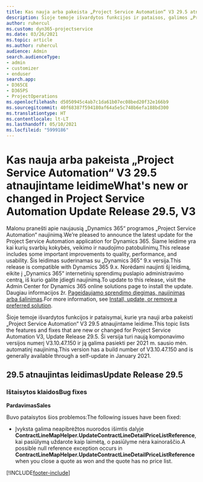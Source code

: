 ```yaml
---
title: Kas nauja arba pakeista „Project Service Automation“ V3 29.5 atnaujintame leidime, karštoji pataisa
description: Šioje temoje išvardytos funkcijos ir pataisos, galimos „Project Service Automation“ V3 29.5 atnaujintame leidime, karštojoje pataisoje.
author: ruhercul
ms.custom: dyn365-projectservice
ms.date: 03/26/2021
ms.topic: article
ms.author: ruhercul
audience: Admin
search.audienceType:
- admin
- customizer
- enduser
search.app:
- D365CE
- D365PS
- ProjectOperations
ms.openlocfilehash: d5050945c4ab7c1da61b07ec08bed20f32e166b9
ms.sourcegitcommit: 40f68387f594180af64a5e5c748b6efa188bd300
ms.translationtype: HT
ms.contentlocale: lt-LT
ms.lasthandoff: 05/10/2021
ms.locfileid: "5999186"
---
```

# <a name="whats-new-or-changed-in-project-service-automation-update-release-295-v3"></a><span data-ttu-id="2d810-103">Kas nauja arba pakeista „Project Service Automation“ V3 29.5 atnaujintame leidime</span><span class="sxs-lookup"><span data-stu-id="2d810-103">What's new or changed in Project Service Automation Update Release 29.5, V3</span></span>

<span data-ttu-id="2d810-104">Malonu pranešti apie naujausią „Dynamics 365“ programos „Project Service Automation“ naujinimą.</span><span class="sxs-lookup"><span data-stu-id="2d810-104">We’re pleased to announce the latest update for the Project Service Automation application for Dynamics 365.</span></span> <span data-ttu-id="2d810-105">Šiame leidime yra kai kurių svarbių kokybės, veikimo ir naudojimo patobulinimų.</span><span class="sxs-lookup"><span data-stu-id="2d810-105">This release includes some important improvements to quality, performance, and usability.</span></span> <span data-ttu-id="2d810-106">Šis leidimas suderinamas su „Dynamics 365“ 9.x versija.</span><span class="sxs-lookup"><span data-stu-id="2d810-106">This release is compatible with Dynamics 365 9.x.</span></span> <span data-ttu-id="2d810-107">Norėdami naujinti šį leidimą, eikite į „Dynamics 365“ internetinių sprendimų puslapio administravimo centrą, iš kurio galite įdiegti naujinimą.</span><span class="sxs-lookup"><span data-stu-id="2d810-107">To update to this release, visit the Admin Center for Dynamics 365 online solutions page to install the update.</span></span> <span data-ttu-id="2d810-108">Daugiau informacijos žr. [Pageidaujamo sprendimo diegimas, naujinimas arba šalinimas](/power-platform/admin/install-remove-preferred-solution.md).</span><span class="sxs-lookup"><span data-stu-id="2d810-108">For more information, see [Install, update, or remove a preferred solution](/power-platform/admin/install-remove-preferred-solution.md).</span></span>

<span data-ttu-id="2d810-109">Šioje temoje išvardytos funkcijos ir pataisymai, kurie yra nauji arba pakeisti „Project Service Automation“ V3 29.5 atnaujintame leidime.</span><span class="sxs-lookup"><span data-stu-id="2d810-109">This topic lists the features and fixes that are new or changed for Project Service Automation V3, Update Release 29.5.</span></span> <span data-ttu-id="2d810-110">Ši versija turi naują komponavimo versijos numerį V3.10.47.150 ir ją galima pasiekti per 2021 m. sausio mėn. automatinį naujinimą.</span><span class="sxs-lookup"><span data-stu-id="2d810-110">This version has a build number of V3.10.47.150 and is generally available through a self-update in January 2021.</span></span>

## <a name="update-release-295"></a><span data-ttu-id="2d810-111">29.5 atnaujintas leidimas</span><span class="sxs-lookup"><span data-stu-id="2d810-111">Update Release 29.5</span></span>

### <a name="bug-fixes"></a><span data-ttu-id="2d810-112">Ištaisytos klaidos</span><span class="sxs-lookup"><span data-stu-id="2d810-112">Bug fixes</span></span>


<span data-ttu-id="2d810-113">**Pardavimas**</span><span class="sxs-lookup"><span data-stu-id="2d810-113">**Sales**</span></span>

<span data-ttu-id="2d810-114">Buvo pataisytos šios problemos:</span><span class="sxs-lookup"><span data-stu-id="2d810-114">The following issues have been fixed:</span></span>

- <span data-ttu-id="2d810-115">Įvyksta galima neapibrėžtos nuorodos išimtis dalyje **ContractLineMapHelper.UpdateContractLineDetailPriceListReference**, kai pasiūlymą uždarote kaip laimėtą, o pasiūlyme nėra kainoraščio.</span><span class="sxs-lookup"><span data-stu-id="2d810-115">A possible null reference exception occurs in **ContractLineMapHelper.UpdateContractLineDetailPriceListReference** when you close a quote as won and the quote has no price list.</span></span>


[!INCLUDE[footer-include](../includes/footer-banner.md)]

